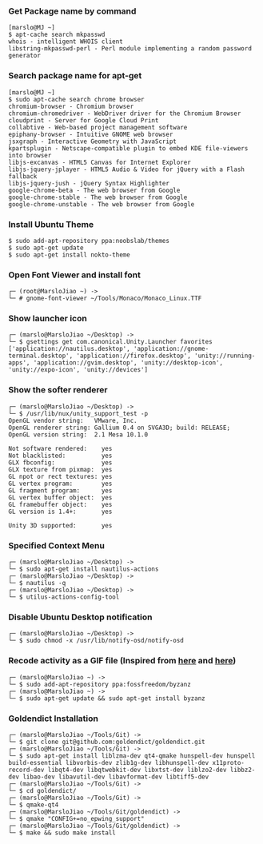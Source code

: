 ### Get Package name by command
    [marslo@MJ ~]
    $ apt-cache search mkpasswd
    whois - intelligent WHOIS client
    libstring-mkpasswd-perl - Perl module implementing a random password generator

### Search package name for apt-get
    [marslo@MJ ~]
    $ sudo apt-cache search chrome browser
    chromium-browser - Chromium browser
    chromium-chromedriver - WebDriver driver for the Chromium Browser
    cloudprint - Server for Google Cloud Print
    collabtive - Web-based project management software
    epiphany-browser - Intuitive GNOME web browser
    jsxgraph - Interactive Geometry with JavaScript
    kpartsplugin - Netscape-compatible plugin to embed KDE file-viewers into browser
    libjs-excanvas - HTML5 Canvas for Internet Explorer
    libjs-jquery-jplayer - HTML5 Audio & Video for jQuery with a Flash fallback
    libjs-jquery-jush - jQuery Syntax Highlighter
    google-chrome-beta - The web browser from Google
    google-chrome-stable - The web browser from Google
    google-chrome-unstable - The web browser from Google

### Install Ubuntu Theme
    $ sudo add-apt-repository ppa:noobslab/themes
    $ sudo apt-get update
    $ sudo apt-get install nokto-theme

### Open Font Viewer and install font
    ┌─ (root@MarsloJiao ~) ->
    └─ # gnome-font-viewer ~/Tools/Monaco/Monaco_Linux.TTF

### Show launcher icon
    ┌─ (marslo@MarsloJiao ~/Desktop) ->
    └─ $ gsettings get com.canonical.Unity.Launcher favorites
    ['application://nautilus.desktop', 'application://gnome-terminal.desktop', 'application://firefox.desktop', 'unity://running-apps', 'application://gvim.desktop', 'unity://desktop-icon', 'unity://expo-icon', 'unity://devices']

### Show the softer renderer
    ┌─ (marslo@MarsloJiao ~/Desktop) ->
    └─ $ /usr/lib/nux/unity_support_test -p
    OpenGL vendor string:   VMware, Inc.
    OpenGL renderer string: Gallium 0.4 on SVGA3D; build: RELEASE;
    OpenGL version string:  2.1 Mesa 10.1.0

    Not software rendered:    yes
    Not blacklisted:          yes
    GLX fbconfig:             yes
    GLX texture from pixmap:  yes
    GL npot or rect textures: yes
    GL vertex program:        yes
    GL fragment program:      yes
    GL vertex buffer object:  yes
    GL framebuffer object:    yes
    GL version is 1.4+:       yes

    Unity 3D supported:       yes

### Specified Context Menu
    ┌─ (marslo@MarsloJiao ~/Desktop) ->
    └─ $ sudo apt-get install nautilus-actions
    ┌─ (marslo@MarsloJiao ~/Desktop) ->
    └─ $ nautilus -q
    ┌─ (marslo@MarsloJiao ~/Desktop) ->
    └─ $ utilus-actions-config-tool

### Disable Ubuntu Desktop notification
    ┌─ (marslo@MarsloJiao ~/Desktop) ->
    └─ $ sudo chmod -x /usr/lib/notify-osd/notify-osd

### Recode activity as a GIF file (Inspired from [here](http://askubuntu.com/a/13462/92979) and [here](http://askubuntu.com/a/107735/92979))
    ┌─ (marslo@MarsloJiao ~) ->
    └─ $ sudo add-apt-repository ppa:fossfreedom/byzanz
    ┌─ (marslo@MarsloJiao ~) ->
    └─ $ sudo apt-get update && sudo apt-get install byzanz

### Goldendict Installation
    ┌─ (marslo@MarsloJiao ~/Tools/Git) ->
    └─ $ git clone git@github.com:goldendict/goldendict.git
    ┌─ (marslo@MarsloJiao ~/Tools/Git) ->
    └─ $ sudo apt-get install liblzma-dev qt4-qmake hunspell-dev hunspell build-essential libvorbis-dev zlib1g-dev libhunspell-dev x11proto-record-dev libqt4-dev libqtwebkit-dev libxtst-dev liblzo2-dev libbz2-dev libao-dev libavutil-dev libavformat-dev libtiff5-dev
    ┌─ (marslo@MarsloJiao ~/Tools/Git) ->
    └─ $ cd goldendict/
    ┌─ (marslo@MarsloJiao ~/Tools/Git) ->
    └─ $ qmake-qt4
    ┌─ (marslo@MarsloJiao ~/Tools/Git/goldendict) ->
    └─ $ qmake "CONFIG+=no_epwing_support"
    ┌─ (marslo@MarsloJiao ~/Tools/Git/goldendict) ->
    └─ $ make && sudo make install
